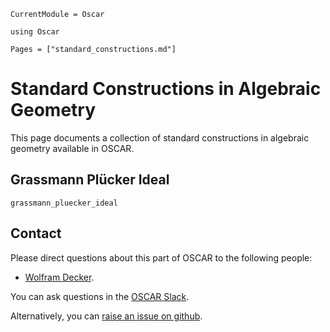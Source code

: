```@meta
CurrentModule = Oscar
```

```@setup oscar
using Oscar
```

```@contents
Pages = ["standard_constructions.md"]
```

# Standard Constructions in Algebraic Geometry

This page documents a collection of standard constructions in algebraic geometry
available in OSCAR.

## Grassmann Plücker Ideal
```@docs
grassmann_pluecker_ideal
```


## Contact

Please direct questions about this part of OSCAR to the following people:
* [Wolfram Decker](https://www.mathematik.uni-kl.de/en/agag/people/head/prof-dr-wolfram-decker).

You can ask questions in the [OSCAR Slack](https://www.oscar-system.org/community/#slack).

Alternatively, you can [raise an issue on github](https://www.oscar-system.org/community/#how-to-report-issues).

